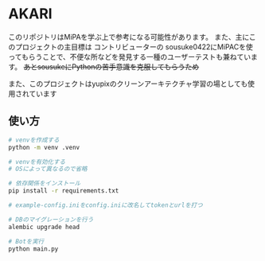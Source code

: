 # AKARI

このリポジトリはMiPAを学ぶ上で参考になる可能性があります。
また、主にこのプロジェクトの主目標は コントリビューターの sousuke0422にMiPACを使ってもらうことで、不便な所などを発見する一種のユーザーテストも兼ねています。
~~あとsousukeにPythonの苦手意識を克服してもらうため~~

また、このプロジェクトはyupixのクリーンアーキテクチャ学習の場としても使用されています

## 使い方


```bash
# venvを作成する
python -m venv .venv

# venvを有効化する
# OSによって異なるので省略

# 依存関係をインストール
pip install -r requirements.txt

# example-config.iniをconfig.iniに改名してtokenとurlを打つ

# DBのマイグレーションを行う
alembic upgrade head

# Botを実行
python main.py
```